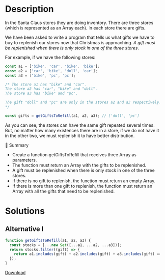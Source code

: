 # Description

In the Santa Claus stores they are doing inventory. There are three stores (which is represented as an Array each). In each store there are gifts.

We have been asked to write a program that tells us what gifts we have to buy to replenish our stores now that Christmas is approaching. _A gift must be replenished when there is only stock in one of the three stores_.

For example, if we have the following stores:

```js
const a1 = ['bike', 'car', 'bike', 'bike'];
const a2 = ['car', 'bike', 'doll', 'car'];
const a3 = ['bike', 'pc', 'pc'];

/* The store a1 has "bike" and "car".
The store a2 has "car", "bike" and "doll".
The store a3 has "bike" and "pc".

The gift "doll" and "pc" are only in the stores a2 and a3 respectively.
*/

const gifts = getGiftsToRefill(a1, a2, a3); // ['doll', 'pc']
```

As you can see, the stores can have the same gift repeated several times. But, no matter how many existences there are in a store, if we do not have it in the other two, we must replenish it to have better distribution.

📝 Summary

- Create a function getGiftsToRefill that receives three Array as parameters.
- The function must return an Array with the gifts to be replenished.
- A gift must be replenished when there is only stock in one of the three stores.
- If there is no gift to replenish, the function must return an empty Array.
- If there is more than one gift to replenish, the function must return an Array with all the gifts that need to be replenished.

# Solutions

## Alternative I

```js
function getGiftsToRefill(a1, a2, a3) {
  const stocks = [...new Set([...a1, ...a2, ...a3])];
  return stocks.filter((gift) => {
    return a1.includes(gift) + a2.includes(gift) + a3.includes(gift) === 1;
  });
}
```

[Download](https://github.com/jpaddeo/tdd-adventjs/2022/challenge07/solution1.js)
